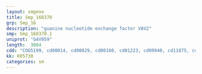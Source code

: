 ```yaml
---
layout: smgene
title: Smp_168370
grp: Smp_16
description: "guanine nucleotide exchange factor VAV2"
smp: Smp_168370.1
uniprot: "G4V959"
length:  3084
cdd: "COG5199, cd00014, cd00029, cd00160, cd01223, cd09940, cd11875, cd12142, cl00030, cl00040, cl02571, cl15255, cl17036, cl17171, pfam00017, pfam00130, pfam00169, pfam00307, pfam00621, pfam07653, smart00033, smart00109, smart00233, smart00252, smart00325, smart00326"
kk: K05730
categories: sm
---
```

